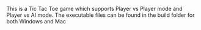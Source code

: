 This is a Tic Tac Toe game which supports Player vs Player mode and Player vs AI mode. The executable files can be found in the build folder for both Windows and Mac
